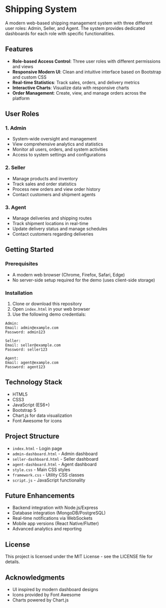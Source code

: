 # Shipping System

A modern web-based shipping management system with three different user roles: Admin, Seller, and Agent. The system provides dedicated dashboards for each role with specific functionalities.

## Features

- **Role-based Access Control**: Three user roles with different permissions and views
- **Responsive Modern UI**: Clean and intuitive interface based on Bootstrap and custom CSS
- **Real-time Statistics**: Track sales, orders, and delivery metrics
- **Interactive Charts**: Visualize data with responsive charts
- **Order Management**: Create, view, and manage orders across the platform

## User Roles

### 1. Admin
- System-wide oversight and management
- View comprehensive analytics and statistics
- Monitor all users, orders, and system activities
- Access to system settings and configurations

### 2. Seller
- Manage products and inventory
- Track sales and order statistics
- Process new orders and view order history
- Contact customers and shipment agents

### 3. Agent
- Manage deliveries and shipping routes
- Track shipment locations in real-time
- Update delivery status and manage schedules
- Contact customers regarding deliveries

## Getting Started

### Prerequisites
- A modern web browser (Chrome, Firefox, Safari, Edge)
- No server-side setup required for the demo (uses client-side storage)

### Installation
1. Clone or download this repository
2. Open `index.html` in your web browser
3. Use the following demo credentials:

```
Admin:
Email: admin@example.com
Password: admin123

Seller:
Email: seller@example.com
Password: seller123

Agent:
Email: agent@example.com
Password: agent123
```

## Technology Stack

- HTML5
- CSS3
- JavaScript (ES6+)
- Bootstrap 5
- Chart.js for data visualization
- Font Awesome for icons

## Project Structure

- `index.html` - Login page
- `admin-dashboard.html` - Admin dashboard
- `seller-dashboard.html` - Seller dashboard
- `agent-dashboard.html` - Agent dashboard
- `style.css` - Main CSS styles
- `framework.css` - Utility CSS classes
- `script.js` - JavaScript functionality

## Future Enhancements

- Backend integration with Node.js/Express
- Database integration (MongoDB/PostgreSQL)
- Real-time notifications via WebSockets
- Mobile app versions (React Native/Flutter)
- Advanced analytics and reporting

## License

This project is licensed under the MIT License - see the LICENSE file for details.

## Acknowledgments

- UI inspired by modern dashboard designs
- Icons provided by Font Awesome
- Charts powered by Chart.js